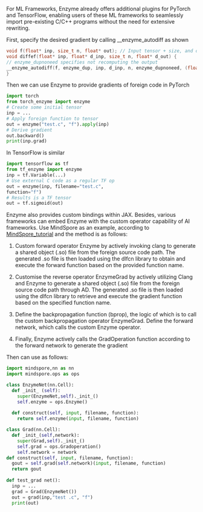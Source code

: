 For ML Frameworks, Enzyme already offers additional plugins for PyTorch and TensorFlow, enabling users of these ML frameworks to seamlessly import pre-existing C/C++ programs without the need for extensive rewriting. 

First, specify the desired gradient by calling __enzyme_autodiff as shown
```C
void f(float* inp, size_t n, float* out); // Input tensor + size, and output tensor
void diffef(float* inp, float* d_inp, size_t n, float* d_out) {
// enzyme_dupnoneed specifies not recomputing the output
__enzyme_autodiff(f, enzyme_dup, inp, d_inp, n, enzyme_dupnoneed, (float*)0, d_out);
}
```

Then we can use Enzyme to provide gradients of foreign code in PyTorch
```python
import torch
from torch_enzyme import enzyme
# Create some initial tensor
inp = ...
# Apply foreign function to tensor
out = enzyme("test.c", "f").apply(inp)
# Derive gradient
out.backward()
print(inp.grad)
```
In TensorFlow is similar
```python
import tensorflow as tf
from tf_enzyme import enzyme
inp = tf.Variable(...)
# Use external C code as a regular TF op
out = enzyme(inp, filename="test.c",
function="f")
# Results is a TF tensor
out = tf.sigmoid(out)
```

Enzyme also provides custom bindings within JAX. Besides, various frameworks can embed Enzyme with the custom operator capability of AI frameworks. 
Use MindSpore as an example, according to [MindSpore_tutorial](https://www.mindspore.cn/tutorial/training/en/r1.1/advanced_use/custom_operator_cpu.html) and the method is as follows:

1) Custom forward operator Enzyme by actively invoking clang to generate a shared object (.so) file from the foreign source code path. The generated .so file is then loaded using the dlfcn library to obtain and execute the forward function based on the provided function name.

2) Customise the reverse operator EnzymeGrad by actively utilizing Clang and Enzyme to generate a shared object (.so) file from the foreign source code path through AD. The generated .so file is then loaded using the dlfcn library to retrieve and execute the gradient function based on the specified function name.

3) Define the backpropagation function (bprop), the logic of which is to call the custom backpropagation operator EnzymeGrad. Define the forward network, which calls the custom Enzyme operator.

4) Finally, Enzyme actively calls the GradOperation function according to the forward network to generate the gradient
   
Then can use as follows:
```python
import mindspore,nn as nn
import mindspore.ops as ops

class EnzymeNet(nn.Cell):
  def _init_ (self):
    super(EnzymeNet,self)._init_()
    self.enzyme = ops.Enzyme()
    
  def construct(self, input, filename, function):
    return self.enzyme(input, filename, function)

class Grad(nn.Cell):
  def _init_(self,network):
    super(Grad,self)._init_()
    self.grad = ops.Gradoperation()
    self.network = network
def construct(self, input, filename, function):
  gout = self.grad(self.network)(input, filename, function)
  return gout
  
def test_grad net():
  inp = ...
  grad = Grad(EnzymeNet())
  out = grad(inp,"test .c", "f")
  print(out)
```
